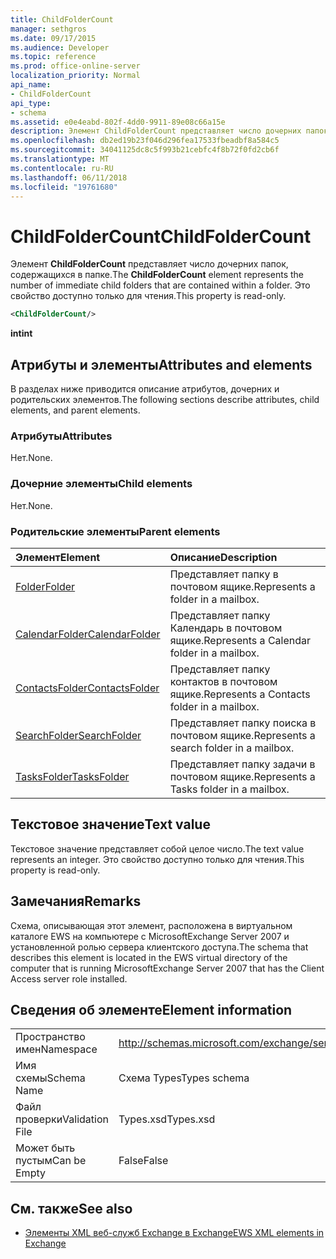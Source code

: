 ```yaml
---
title: ChildFolderCount
manager: sethgros
ms.date: 09/17/2015
ms.audience: Developer
ms.topic: reference
ms.prod: office-online-server
localization_priority: Normal
api_name:
- ChildFolderCount
api_type:
- schema
ms.assetid: e0e4eabd-802f-4dd0-9911-89e08c66a15e
description: Элемент ChildFolderCount представляет число дочерних папок, содержащихся в папке. Это свойство доступно только для чтения.
ms.openlocfilehash: db2ed19b23f046d296fea17533fbeadbf8a584c5
ms.sourcegitcommit: 34041125dc8c5f993b21cebfc4f8b72f0fd2cb6f
ms.translationtype: MT
ms.contentlocale: ru-RU
ms.lasthandoff: 06/11/2018
ms.locfileid: "19761680"
---
```

# <a name="childfoldercount"></a><span data-ttu-id="d26bd-104">ChildFolderCount</span><span class="sxs-lookup"><span data-stu-id="d26bd-104">ChildFolderCount</span></span>

<span data-ttu-id="d26bd-105">Элемент **ChildFolderCount** представляет число дочерних папок, содержащихся в папке.</span><span class="sxs-lookup"><span data-stu-id="d26bd-105">The **ChildFolderCount** element represents the number of immediate child folders that are contained within a folder.</span></span> <span data-ttu-id="d26bd-106">Это свойство доступно только для чтения.</span><span class="sxs-lookup"><span data-stu-id="d26bd-106">This property is read-only.</span></span> 
  
```xml
<ChildFolderCount/>
```

 <span data-ttu-id="d26bd-107">**int**</span><span class="sxs-lookup"><span data-stu-id="d26bd-107">**int**</span></span>
## <a name="attributes-and-elements"></a><span data-ttu-id="d26bd-108">Атрибуты и элементы</span><span class="sxs-lookup"><span data-stu-id="d26bd-108">Attributes and elements</span></span>

<span data-ttu-id="d26bd-109">В разделах ниже приводится описание атрибутов, дочерних и родительских элементов.</span><span class="sxs-lookup"><span data-stu-id="d26bd-109">The following sections describe attributes, child elements, and parent elements.</span></span>
  
### <a name="attributes"></a><span data-ttu-id="d26bd-110">Атрибуты</span><span class="sxs-lookup"><span data-stu-id="d26bd-110">Attributes</span></span>

<span data-ttu-id="d26bd-111">Нет.</span><span class="sxs-lookup"><span data-stu-id="d26bd-111">None.</span></span>
  
### <a name="child-elements"></a><span data-ttu-id="d26bd-112">Дочерние элементы</span><span class="sxs-lookup"><span data-stu-id="d26bd-112">Child elements</span></span>

<span data-ttu-id="d26bd-113">Нет.</span><span class="sxs-lookup"><span data-stu-id="d26bd-113">None.</span></span>
  
### <a name="parent-elements"></a><span data-ttu-id="d26bd-114">Родительские элементы</span><span class="sxs-lookup"><span data-stu-id="d26bd-114">Parent elements</span></span>

|<span data-ttu-id="d26bd-115">**Элемент**</span><span class="sxs-lookup"><span data-stu-id="d26bd-115">**Element**</span></span>|<span data-ttu-id="d26bd-116">**Описание**</span><span class="sxs-lookup"><span data-stu-id="d26bd-116">**Description**</span></span>|
|:-----|:-----|
|[<span data-ttu-id="d26bd-117">Folder</span><span class="sxs-lookup"><span data-stu-id="d26bd-117">Folder</span></span>](folder.md) <br/> |<span data-ttu-id="d26bd-118">Представляет папку в почтовом ящике.</span><span class="sxs-lookup"><span data-stu-id="d26bd-118">Represents a folder in a mailbox.</span></span>  <br/> |
|[<span data-ttu-id="d26bd-119">CalendarFolder</span><span class="sxs-lookup"><span data-stu-id="d26bd-119">CalendarFolder</span></span>](calendarfolder.md) <br/> |<span data-ttu-id="d26bd-120">Представляет папку Календарь в почтовом ящике.</span><span class="sxs-lookup"><span data-stu-id="d26bd-120">Represents a Calendar folder in a mailbox.</span></span>  <br/> |
|[<span data-ttu-id="d26bd-121">ContactsFolder</span><span class="sxs-lookup"><span data-stu-id="d26bd-121">ContactsFolder</span></span>](contactsfolder.md) <br/> |<span data-ttu-id="d26bd-122">Представляет папку контактов в почтовом ящике.</span><span class="sxs-lookup"><span data-stu-id="d26bd-122">Represents a Contacts folder in a mailbox.</span></span>  <br/> |
|[<span data-ttu-id="d26bd-123">SearchFolder</span><span class="sxs-lookup"><span data-stu-id="d26bd-123">SearchFolder</span></span>](searchfolder.md) <br/> |<span data-ttu-id="d26bd-124">Представляет папку поиска в почтовом ящике.</span><span class="sxs-lookup"><span data-stu-id="d26bd-124">Represents a search folder in a mailbox.</span></span>  <br/> |
|[<span data-ttu-id="d26bd-125">TasksFolder</span><span class="sxs-lookup"><span data-stu-id="d26bd-125">TasksFolder</span></span>](tasksfolder.md) <br/> |<span data-ttu-id="d26bd-126">Представляет папку задачи в почтовом ящике.</span><span class="sxs-lookup"><span data-stu-id="d26bd-126">Represents a Tasks folder in a mailbox.</span></span>  <br/> |
   
## <a name="text-value"></a><span data-ttu-id="d26bd-127">Текстовое значение</span><span class="sxs-lookup"><span data-stu-id="d26bd-127">Text value</span></span>

<span data-ttu-id="d26bd-128">Текстовое значение представляет собой целое число.</span><span class="sxs-lookup"><span data-stu-id="d26bd-128">The text value represents an integer.</span></span> <span data-ttu-id="d26bd-129">Это свойство доступно только для чтения.</span><span class="sxs-lookup"><span data-stu-id="d26bd-129">This property is read-only.</span></span>
  
## <a name="remarks"></a><span data-ttu-id="d26bd-130">Замечания</span><span class="sxs-lookup"><span data-stu-id="d26bd-130">Remarks</span></span>

<span data-ttu-id="d26bd-131">Схема, описывающая этот элемент, расположена в виртуальном каталоге EWS на компьютере с MicrosoftExchange Server 2007 и установленной ролью сервера клиентского доступа.</span><span class="sxs-lookup"><span data-stu-id="d26bd-131">The schema that describes this element is located in the EWS virtual directory of the computer that is running MicrosoftExchange Server 2007 that has the Client Access server role installed.</span></span>
  
## <a name="element-information"></a><span data-ttu-id="d26bd-132">Сведения об элементе</span><span class="sxs-lookup"><span data-stu-id="d26bd-132">Element information</span></span>

|||
|:-----|:-----|
|<span data-ttu-id="d26bd-133">Пространство имен</span><span class="sxs-lookup"><span data-stu-id="d26bd-133">Namespace</span></span>  <br/> |http://schemas.microsoft.com/exchange/services/2006/types  <br/> |
|<span data-ttu-id="d26bd-134">Имя схемы</span><span class="sxs-lookup"><span data-stu-id="d26bd-134">Schema Name</span></span>  <br/> |<span data-ttu-id="d26bd-135">Схема Types</span><span class="sxs-lookup"><span data-stu-id="d26bd-135">Types schema</span></span>  <br/> |
|<span data-ttu-id="d26bd-136">Файл проверки</span><span class="sxs-lookup"><span data-stu-id="d26bd-136">Validation File</span></span>  <br/> |<span data-ttu-id="d26bd-137">Types.xsd</span><span class="sxs-lookup"><span data-stu-id="d26bd-137">Types.xsd</span></span>  <br/> |
|<span data-ttu-id="d26bd-138">Может быть пустым</span><span class="sxs-lookup"><span data-stu-id="d26bd-138">Can be Empty</span></span>  <br/> |<span data-ttu-id="d26bd-139">False</span><span class="sxs-lookup"><span data-stu-id="d26bd-139">False</span></span>  <br/> |
   
## <a name="see-also"></a><span data-ttu-id="d26bd-140">См. также</span><span class="sxs-lookup"><span data-stu-id="d26bd-140">See also</span></span>



- [<span data-ttu-id="d26bd-141">Элементы XML веб-служб Exchange в Exchange</span><span class="sxs-lookup"><span data-stu-id="d26bd-141">EWS XML elements in Exchange</span></span>](ews-xml-elements-in-exchange.md)


